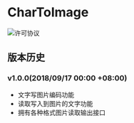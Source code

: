 # CharToImage

![许可协议][1]


## 版本历史

### v1.0.0(2018/09/17 00:00 +08:00)

 - 文字写图片编码功能
 - 读取写入到图片的文字功能
 - 拥有各种格式图片读取输出接口



[1]: https://img.shields.io/badge/license-MIT-green.svg
